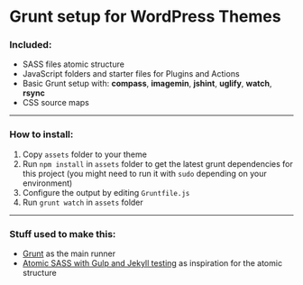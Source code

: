 # Grunt setup for WordPress Themes 

### Included: 

* SASS files atomic structure
* JavaScript folders and starter files for Plugins and Actions
* Basic Grunt setup with: **compass**, **imagemin**, **jshint**, **uglify**, **watch**, **rsync**
* CSS source maps
---
### How to install:

1. Copy `assets` folder to your theme
2. Run `npm install` in `assets` folder to get the latest grunt dependencies for this project (you might need to run it with `sudo` depending on your environment)
2. Configure the output by editing ```Gruntfile.js```
3. Run ```grunt watch``` in `assets` folder

---

### Stuff used to make this:

 * [Grunt](http://gruntjs.com) as the main runner
 * [Atomic SASS with Gulp and Jekyll testing](https://github.com/ericwkw/SASS_project_structure_atomic) as inspiration for the atomic structure
